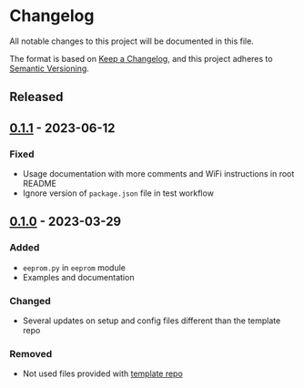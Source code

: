 # Changelog
All notable changes to this project will be documented in this file.

The format is based on [Keep a Changelog](https://keepachangelog.com/en/1.0.0/),
and this project adheres to [Semantic Versioning](https://semver.org/spec/v2.0.0.html).

<!--
## [x.y.z] - yyyy-mm-dd
### Added
### Changed
### Removed
### Fixed
-->
<!--
RegEx for release version from file
r"^\#\# \[\d{1,}[.]\d{1,}[.]\d{1,}\] \- \d{4}\-\d{2}-\d{2}$"
-->

## Released
## [0.1.1] - 2023-06-12
### Fixed
- Usage documentation with more comments and WiFi instructions in root README
- Ignore version of `package.json` file in test workflow

## [0.1.0] - 2023-03-29
### Added
- `eeprom.py` in `eeprom` module
- Examples and documentation

### Changed
- Several updates on setup and config files different than the template repo

### Removed
- Not used files provided with [template repo](https://github.com/brainelectronics/micropython-i2c-lcd)

<!-- Links -->
[Unreleased]: https://github.com/brainelectronics/micropython-eeprom/compare/0.1.1...main

[0.1.1]: https://github.com/brainelectronics/micropython-eeprom/tree/0.1.1
[0.1.0]: https://github.com/brainelectronics/micropython-eeprom/tree/0.1.0
